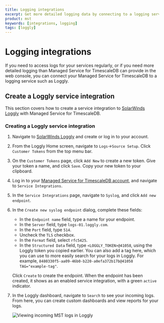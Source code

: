 ```yaml
---
title: Logging integrations
excerpt: Get more detailed logging data by connecting to a logging service
product: mst
keywords: [integrations, logging]
tags: [loggly]
---
```


# Logging integrations
If you need to access logs for your services regularly, or if you need more
detailed logging than Managed Service for TimescaleDB can provide in the web
console, you can connect your Managed Service for TimescaleDB to a logging service
such as Loggly.

## Create a Loggly service integration
This section covers how to create a service integration to
[SolarWinds Loggly][loggly-site] with Managed Service for TimescaleDB.

<procedure>

### Creating a Loggly service integration

1.  Navigate to [SolarWinds Loggly][loggly-site] and create or log in to your account.
1.  From the Loggly Home screen, navigate to `Logs`→`Source Setup`. Click
    `Customer Tokens` from the top menu bar.
1.  On the `Customer Tokens` page, click `Add New` to create a new token. Give your
    token a name, and click `Save`. Copy your new token to your clipboard.
1.  Log in to your [Managed Service for TimescaleDB account][mst-portal], and navigate
    to `Service Integrations`.
1.  In the `Service Integrations` page, navigate to `Syslog`, and click
    `Add new endpoint`.
1.  In the `Create new syslog endpoint` dialog, complete these fields:

      * In the `Endpoint name` field, type a name for your endpoint.
      * In the `Server` field, type `logs-01.loggly.com`.
      * In the `Port` field, type `514`.
      * Uncheck the `TLS` checkbox.
      * In the `Format` field, select `rfc5425`.
      * In the `Structured Data` field, type `<LOGGLY_TOKEN>@41058`, using the Loggly token you copied earlier. You can also add a tag here, which you can use to more easily search for your logs in Loggly. For example, `8480330f5-aa09-46b0-b220-a0efa372b17b@41058 TAG="example-tag"`.

    Click `Create` to create the endpoint. When the endpoint has been created, it shows as an enabled service integration, with a green `active` indicator.
1.  In the Loggly dashboard, navigate to `Search` to see your incoming logs. From here,
    you can create custom dashboards and view reports for your logs.

    <img class="main-content__illustration"
      src="https://s3.amazonaws.com/assets.timescale.com/docs/images/loggly-view-logs.png" alt="Viewing incoming MST logs in Loggly"
    />

</procedure>

[loggly-site]: https://www.loggly.com/
[mst-portal]: https://portal.managed.timescale.com
